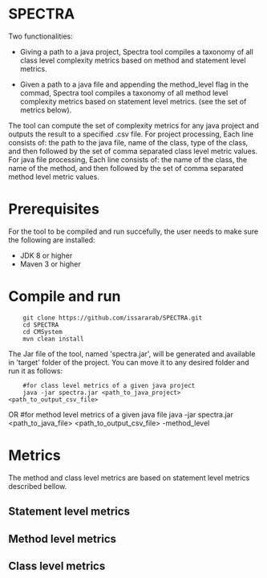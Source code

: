 # SPECTRA
Two functionalities:
- Giving a path to a java project, Spectra tool compiles a taxonomy of all class level complexity metrics based on method and statement level metrics. 

- Given a path to a java file and appending the method_level flag in the commad, Spectra tool compiles a taxonomy of all method level complexity metrics based on statement level metrics. (see the set of metrics below).

The tool can compute the set of complexity metrics for any java project and outputs the result to a specified .csv file. For project processing, Each line consists of: the path to the java file, name of the class, type of the class, and then followed by the set of comma separated class level metric values. For java file processing, Each line consists of: the name of the class, the name of the method, and then followed by the set of comma separated method level metric values.

# Prerequisites
For the tool to be compiled and run succefully, the user needs to make sure the following are installed:
- JDK 8 or higher
- Maven 3 or higher

# Compile and run

        git clone https://github.com/issararab/SPECTRA.git
        cd SPECTRA
        cd CMSystem
        mvn clean install
        
The Jar file of the tool, named 'spectra.jar', will be generated and available in 'target' folder of the project. You can move it to any desired folder and run it as follows:
        
        #for class level metrics of a given java project
        java -jar spectra.jar <path_to_java_project> <path_to_output_csv_file>     
 OR
        #for method level metrics of a given java file
        java -jar spectra.jar <path_to_java_file> <path_to_output_csv_file> -method_level
        
 # Metrics
 The method and class level metrics are based on statement level metrics described bellow.
 
 ## Statement level metrics
 
 ## Method level metrics
 
 ## Class level metrics
